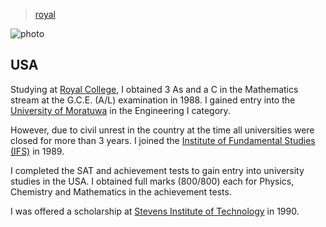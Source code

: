 > [royal](./)

![photo](/profile/education/photos/royal-ifs.png)

## USA

Studying at [Royal College](/profile/education/royal),
I obtained 3 As and a C in the Mathematics stream at the G.C.E. (A/L) examination in 1988.
I gained entry into the [University of Moratuwa](/profile/education/royal/moratuwa)
in the Engineering I category.

However, due to civil unrest in the country at the time all universities were closed
for more than 3 years.
I joined the [Institute of Fundamental Studies (IFS)](/profile/education/ifs) in 1989.

I completed the SAT and achievement tests to gain entry into university studies in the USA.
I obtained full marks (800/800) each for Physics, Chemistry and Mathematics in the achievement tests.

I was offered a scholarship at [Stevens Institute of Technology](/profile/education/stevens) in 1990.

